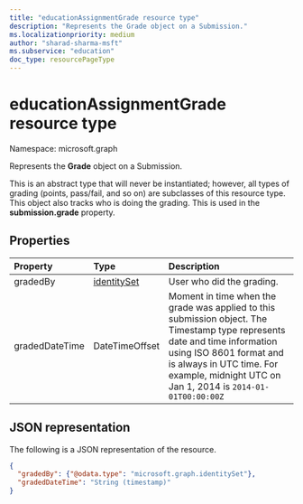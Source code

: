 ```yaml
---
title: "educationAssignmentGrade resource type"
description: "Represents the Grade object on a Submission."
ms.localizationpriority: medium
author: "sharad-sharma-msft"
ms.subservice: "education"
doc_type: resourcePageType
---
```


# educationAssignmentGrade resource type

Namespace: microsoft.graph

Represents the **Grade** object on a Submission. 

This is an abstract type that will never be instantiated; however, all types of grading (points, pass/fail, and so on) are subclasses of this resource type. This object also tracks who is doing the grading. This is used in the **submission.grade** property.


## Properties
| Property	   | Type	|Description|
|:---------------|:--------|:----------|
|gradedBy|[identitySet](identityset.md)| User who did the grading. |
|gradedDateTime|DateTimeOffset| Moment in time when the grade was applied to this submission object. The Timestamp type represents date and time information using ISO 8601 format and is always in UTC time. For example, midnight UTC on Jan 1, 2014 is `2014-01-01T00:00:00Z`|

## JSON representation

The following is a JSON representation of the resource.

<!-- {
  "blockType": "resource",
  "optionalProperties": [

  ],
  "@odata.type": "microsoft.graph.educationAssignmentGrade"
}-->

```json
{
  "gradedBy": {"@odata.type": "microsoft.graph.identitySet"},
  "gradedDateTime": "String (timestamp)"
}

```

<!-- uuid: 8fcb5dbc-d5aa-4681-8e31-b001d5168d79
2015-10-25 14:57:30 UTC -->
<!--
{
  "type": "#page.annotation",
  "description": "educationAssignmentGrade resource",
  "keywords": "",
  "section": "documentation",
  "tocPath": "",
  "suppressions": []
}
-->


